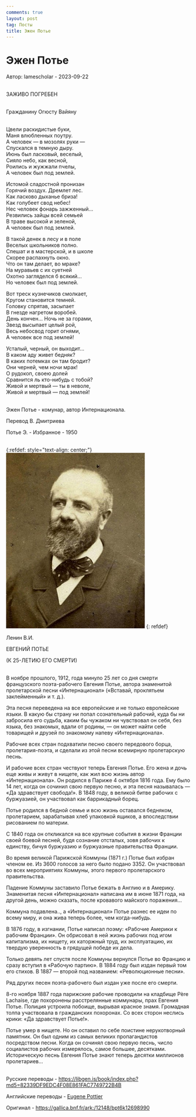 ```yaml
---
comments: true
layout: post
tag: Посты
title: Эжен Потье
---
```


# Эжен Потье

Автор: lamescholar - 2023-09-22
<br><br>

ЗАЖИВО ПОГРЕБЕН
<br><br>

Гражданину Огюсту Вайяну
<br><br>

Цвели раскидистые буки,<br>
Маня влюбленных поутру.<br>
А человек — в мозолях руки —<br>
Спускался в темную дыру.<br>
Июнь был ласковый, веселый,<br>
Сияло небо, как весной,<br>
Роились и жужжали пчелы,<br>
А человек был под землей.

Истомой сладостной пронизан<br>
Горячий воздух. Дремлет лес.<br>
Как ласково дыханье бриза!<br>
Как голубеет свод небес!<br>
Нес человек фонарь зажженный...<br>
Резвились зайцы всей семьей<br>
В траве высокой и зеленой,<br>
А человек был под землей.

В такой денек в лесу и в поле<br>
Веселых школьников полно.<br>
Спешат и в мастерской, и в школе<br>
Скорее распахнуть окно.<br>
Что он там делает, во мраке?<br>
На муравьев с их суетней<br>
Охотно загляделся б всякий...<br>
Но человек был под землей.

Вот треск кузнечиков смолкает,<br>
Кругом становится темней.<br>
Головку спрятав, засыпает<br>
В гнезде нагретом воробей.<br>
День кончен... Ночь не за горами,<br>
Звезд высыпает целый рой,<br>
Весь небосвод горит огнями,<br>
А человек все под землей!

Усталый, черный, он выходит...<br>
В каком аду живет бедняк?<br>
В каких потемках он там бродит?<br>
Они черней, чем ночи мрак!<br>
О рудокоп, своею долей<br>
Сравнится ль кто-нибудь с тобой?<br>
Живой и мертвый — ты в неволе,<br>
Живой и мертвый — под землей!
<br><br>

Эжен Потье - комунар, автор Интернационала.

Перевод В. Дмитриева

Потье Э. - Избранное - 1950
<br><br>

{:refdef: style="text-align: center;"}
![Pottier](/images/pottier.jpg)
{: refdef}
<br>

Ленин В.И.

ЕВГЕНИЙ ПОТЬЕ

(К 25-ЛЕТИЮ ЕГО СМЕРТИ)
<br><br>

В ноябре прошлого, 1912, года минуло 25 лет со дня смерти французского поэта-рабочего Евгения Потье, автора знаменитой пролетарской песни «Интернационал» («Вставай, проклятьем заклейменный» и т. д.).

Эта песня переведена на все европейские и не только европейские языки. В какую бы страну ни попал сознательный рабочий, куда бы ни забросила его судьба, каким бы чужаком ни чувствовал он себя, без языка, без знакомых, вдали от родины, — он может найти себе товарищей и друзей по знакомому напеву «Интернационала».

Рабочие всех стран подхватили песню своего передового борца, пролетария-поэта, и сделали из этой песни всемирную пролетарскую песнь.

И рабочие всех стран чествуют теперь Евгения Потье. Его жена и дочь еще живы и живут в нищете, как жил всю жизнь автор «Интернационала». Он родился в Париже 4 октября 1816 года. Ему было 14 лет, когда он сочинил свою первую песню, и эта песня называлась — «Да здравствует свобода!». В 1848 году, в великой битве рабочих с буржуазией, он участвовал как баррикадный борец.

Потье родился в бедной семье и всю жизнь оставался бедняком, пролетарием, зарабатывая хлеб упаковкой ящиков, а впоследствии рисованием по материи.

С 1840 года он откликался на все крупные события в жизни Франции своей боевой песней, будя сознание отсталых, зовя рабочих к единству, бичуя буржуазию и буржуазные правительства Франции.

Во время великой Парижской Коммуны (1871 г.) Потье был избран членом ее. Из 3600 голосов за него было подано 3352. Он участвовал во всех мероприятиях Коммуны, этого первого пролетарского правительства.

Падение Коммуны заставило Потье бежать в Англию и в Америку. Знаменитая песня «Интернационал» написана им в июне 1871 года, на другой день, можно сказать, после кровавого майского поражения...

Коммуна подавлена.., а «Интернационал» Потье разнес ее идеи по всему миру, и она жива теперь более, чем когда-нибудь.

В 1876 году, в изгнании, Потье написал поэму: «Рабочие Америки к рабочим Франции». Он обрисовал в ней жизнь рабочих под игом капитализма, их нищету, их каторжный труд, их эксплуатацию, их твердую уверенность в грядущей победе их дела.

Только девять лет спустя после Коммуны вернулся Потье во Францию и сразу вступил в «Рабочую партию». В 1884 году был издан первый том его стихов. В 1887 — второй под названием: «Революционные песни».

Ряд других песен поэта-рабочего был издан уже после его смерти.

8-го ноября 1887 года парижские рабочие проводили на кладбище Père Lachaise, где похоронены расстрелянные коммунары, прах Евгения Потье. Полиция устроила побоище, вырывая красное знамя. Громадная толпа участвовала в гражданских похоронах. Со всех сторон неслись крики: «Да здравствует Потье!».

Потье умер в нищете. Но он оставил по себе поистине нерукотворный памятник. Он был одним из самых великих пропагандистов посредством песни. Когда он сочинял свою первую песнь, число социалистов рабочих измерялось, самое большее, десятками. Историческую песнь Евгения Потье знают теперь десятки миллионов пролетариев...
<br><br>

Русские переводы - <https://libgen.is/book/index.php?md5=82339DF9EDC4F08E861FAC7749722B4B>

Английские переводы - [Eugene Pottier](/lib/pottier)

Оригинал - <https://gallica.bnf.fr/ark:/12148/bpt6k12698990>